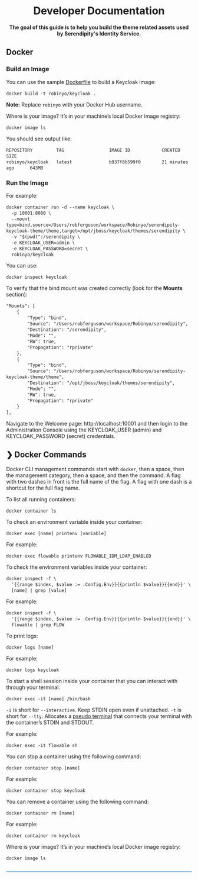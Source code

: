 <h1 align="center">Developer Documentation</h1>

<p align="center">
  <b>The goal of this guide is to help you build the theme related assets used by Serendipity's Identity Service.</b></br>
</p>

## Docker

### Build an Image

You can use the sample [Dockerfile](https://github.com/Robinyo/serendipity-keycloak-theme/blob/master/Dockerfile) to build a Keycloak image:

```
docker build -t robinyo/keycloak .
```

**Note:** Replace `robinyo` with your Docker Hub username.

Where is your image? It’s in your machine’s local Docker image registry:

```
docker image ls
```

You should see output like:

```
REPOSITORY         TAG                 IMAGE ID            CREATED             SIZE
robinyo/keycloak   latest              b937f8b599f0        21 minutes ago      643MB
```

### Run the Image

For example:

```
docker container run -d --name keycloak \
  -p 10001:8080 \
  --mount type=bind,source=/Users/robferguson/workspace/Robinyo/serendipity-keycloak-theme/theme,target=/opt/jboss/keycloak/themes/serendipity \
  -v "$(pwd)":/serendipity \
  -e KEYCLOAK_USER=admin \
  -e KEYCLOAK_PASSWORD=secret \
  robinyo/keycloak
```

You can use:

```
docker inspect keycloak
``` 

To verify that the bind mount was created correctly (look for the **Mounts** section):

```
"Mounts": [
    {
        "Type": "bind",
        "Source": "/Users/robferguson/workspace/Robinyo/serendipity",
        "Destination": "/serendipity",
        "Mode": "",
        "RW": true,
        "Propagation": "rprivate"
    },
    {
        "Type": "bind",
        "Source": "/Users/robferguson/workspace/Robinyo/serendipity-keycloak-theme/theme",
        "Destination": "/opt/jboss/keycloak/themes/serendipity",
        "Mode": "",
        "RW": true,
        "Propagation": "rprivate"
    }
],
```

Navigate to the Welcome page: http://localhost:10001 and then login to the Administration Console using the KEYCLOAK_USER (admin) and KEYCLOAK_PASSWORD (secret) credentials.

## ❯ Docker Commands

Docker CLI management commands start with `docker`, then a space, then the management category, then a space, and then 
the command. A flag with two dashes in front is the full name of the flag. A flag with one dash is a shortcut for the 
full flag name.

To list all running containers:

```
docker container ls
```

To check an environment variable inside your container:

```
docker exec [name] printenv [variable]
```

For example:

```
docker exec flowable printenv FLOWABLE_IDM_LDAP_ENABLED
```

To check the environment variables inside your container:

```
docker inspect -f \
  '{{range $index, $value := .Config.Env}}{{println $value}}{{end}}' \
  [name] | grep [value]
```

For example:

```
docker inspect -f \
  '{{range $index, $value := .Config.Env}}{{println $value}}{{end}}' \
  flowable | grep FLOW
```

To print logs:

```
docker logs [name]
```

For example:

```
docker logs keycloak
```

To start a shell session inside your container that you can interact with through your terminal:

```
docker exec -it [name] /bin/bash
```

`-i` is short for `--interactive`. Keep STDIN open even if unattached.
`-t` is short for `--tty`. Allocates a [pseudo terminal](http://en.wikipedia.org/wiki/Pseudo_terminal) that connects your terminal with the container’s STDIN and STDOUT.

For example:

```
docker exec -it flowable sh
```

You can stop a container using the following command:

```
docker container stop [name]
```

For example:

```
docker container stop keycloak
```

You can remove a container using the following command:

```
docker container rm [name]
```

For example:

```
docker container rm keycloak
```

Where is your image? It’s in your machine’s local Docker image registry:

```
docker image ls
```

![divider](../divider.png)
